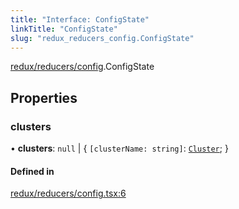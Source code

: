 ```yaml
---
title: "Interface: ConfigState"
linkTitle: "ConfigState"
slug: "redux_reducers_config.ConfigState"
---
```


[redux/reducers/config](../modules/redux_reducers_config.md).ConfigState

## Properties

### clusters

• **clusters**: ``null`` \| { `[clusterName: string]`: [`Cluster`](lib_k8s_cluster.Cluster.md);  }

#### Defined in

[redux/reducers/config.tsx:6](https://github.com/kinvolk/headlamp/blob/ba073244/frontend/src/redux/reducers/config.tsx#L6)
